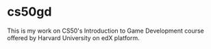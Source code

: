 # cs50gd
This is my work on CS50's Introduction to Game Development course offered by Harvard University on edX platform.
